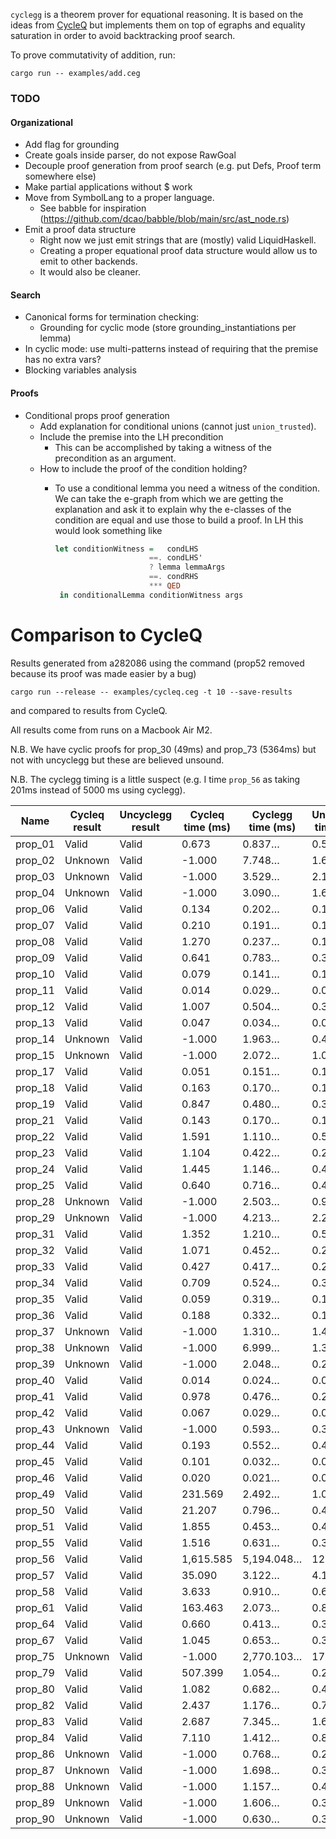 `cyclegg` is a theorem prover for equational reasoning.
It is based on the ideas from [CycleQ](https://github.com/ec-jones/cycleq)
but implements them on top of egraphs and equality saturation in order to avoid backtracking proof search.

To prove commutativity of addition, run:
```
cargo run -- examples/add.ceg
```

### TODO

#### Organizational
- Add flag for grounding
- Create goals inside parser, do not expose RawGoal
- Decouple proof generation from proof search (e.g. put Defs, Proof term somewhere else)
- Make partial applications without $ work
- Move from SymbolLang to a proper language.
    - See babble for inspiration (https://github.com/dcao/babble/blob/main/src/ast_node.rs)
- Emit a proof data structure
    - Right now we just emit strings that are (mostly) valid LiquidHaskell.
    - Creating a proper equational proof data structure would allow us to emit to other backends.
    - It would also be cleaner.

#### Search
- Canonical forms for termination checking:
    - Grounding for cyclic mode (store grounding_instantiations per lemma)
- In cyclic mode: use multi-patterns instead of requiring that the premise has no extra vars?      
- Blocking variables analysis

#### Proofs
- Conditional props proof generation
    - Add explanation for conditional unions (cannot just `union_trusted`).
    - Include the premise into the LH precondition
        - This can be accomplished by taking a witness of the precondition as an argument.
    - How to include the proof of the condition holding?
        - To use a conditional lemma you need a witness of the condition. We can take the e-graph from
          which we are getting the explanation and ask it to explain why the e-classes of the condition
          are equal and use those to build a proof. In LH this would look something like
          
          ```haskell
          let conditionWitness =   condLHS 
                               ==. condLHS'
                               ? lemma lemmaArgs
                               ==. condRHS
                               *** QED
           in conditionalLemma conditionWitness args
          ```

# Comparison to CycleQ

Results generated from a282086 using the command (prop52 removed because its
proof was made easier by a bug)

``` shell
cargo run --release -- examples/cycleq.ceg -t 10 --save-results
```

and compared to results from CycleQ.

All results come from runs on a Macbook Air M2.

N.B. We have cyclic proofs for prop_30 (49ms) and prop_73 (5364ms) but not with
uncyclegg but these are believed unsound.

N.B. The cyclegg timing is a little suspect (e.g. I time `prop_56` as taking
201ms instead of 5000 ms using cyclegg).

| Name    | Cycleq result | Uncyclegg result | Cycleq time (ms) | Cyclegg time (ms) | Uncyclegg time (ms) |
| ------- | ---------------- | ------------- | ---------------- | ----------------- | ------------------- |
| prop_01 | Valid            |   Valid       |            0.673 |            0.837… |              0.589… |
| prop_02 | Unknown          | Valid         |           -1.000 |            7.748… |              1.684… |
| prop_03 | Unknown          | Valid         |           -1.000 |            3.529… |              2.117… |
| prop_04 | Unknown          | Valid         |           -1.000 |            3.090… |              1.654… |
| prop_06 | Valid            |   Valid       |            0.134 |            0.202… |              0.142… |
| prop_07 | Valid            |   Valid       |            0.210 |            0.191… |              0.142… |
| prop_08 | Valid            |   Valid       |            1.270 |            0.237… |              0.166… |
| prop_09 | Valid            |   Valid       |            0.641 |            0.783… |              0.350… |
| prop_10 | Valid            |   Valid       |            0.079 |            0.141… |              0.108… |
| prop_11 | Valid            |   Valid       |            0.014 |            0.029… |              0.025… |
| prop_12 | Valid            |   Valid       |            1.007 |            0.504… |              0.343… |
| prop_13 | Valid            |   Valid       |            0.047 |            0.034… |              0.029… |
| prop_14 | Unknown          | Valid         |           -1.000 |            1.963… |              0.400… |
| prop_15 | Unknown          | Valid         |           -1.000 |            2.072… |              1.029… |
| prop_17 | Valid            |   Valid       |            0.051 |            0.151… |              0.120… |
| prop_18 | Valid            |   Valid       |            0.163 |            0.170… |              0.126… |
| prop_19 | Valid            |   Valid       |            0.847 |            0.480… |              0.333… |
| prop_21 | Valid            |   Valid       |            0.143 |            0.170… |              0.123… |
| prop_22 | Valid            |   Valid       |            1.591 |            1.110… |              0.593… |
| prop_23 | Valid            |   Valid       |            1.104 |            0.422… |              0.212… |
| prop_24 | Valid            |   Valid       |            1.445 |            1.146… |              0.442… |
| prop_25 | Valid            |   Valid       |            0.640 |            0.716… |              0.430… |
| prop_28 | Unknown          | Valid         |           -1.000 |            2.503… |              0.995… |
| prop_29 | Unknown          | Valid         |           -1.000 |            4.213… |              2.262… |
| prop_31 | Valid            |   Valid       |            1.352 |            1.210… |              0.586… |
| prop_32 | Valid            |   Valid       |            1.071 |            0.452… |              0.202… |
| prop_33 | Valid            |   Valid       |            0.427 |            0.417… |              0.271… |
| prop_34 | Valid            |   Valid       |            0.709 |            0.524… |              0.351… |
| prop_35 | Valid            |   Valid       |            0.059 |            0.319… |              0.126… |
| prop_36 | Valid            |   Valid       |            0.188 |            0.332… |              0.125… |
| prop_37 | Unknown          | Valid         |           -1.000 |            1.310… |              1.402… |
| prop_38 | Unknown          | Valid         |           -1.000 |            6.999… |              1.343… |
| prop_39 | Unknown          | Valid         |           -1.000 |            2.048… |              0.250… |
| prop_40 | Valid            |   Valid       |            0.014 |            0.024… |              0.020… |
| prop_41 | Valid            |   Valid       |            0.978 |            0.476… |              0.280… |
| prop_42 | Valid            |   Valid       |            0.067 |            0.029… |              0.025… |
| prop_43 | Unknown          | Valid         |           -1.000 |            0.593… |              0.306… |
| prop_44 | Valid            |   Valid       |            0.193 |            0.552… |              0.420… |
| prop_45 | Valid            |   Valid       |            0.101 |            0.032… |              0.027… |
| prop_46 | Valid            |   Valid       |            0.020 |            0.021… |              0.018… |
| prop_49 | Valid            |   Valid       |          231.569 |            2.492… |              1.021… |
| prop_50 | Valid            |   Valid       |           21.207 |            0.796… |              0.425… |
| prop_51 | Valid            |   Valid       |            1.855 |            0.453… |              0.459… |
| prop_55 | Valid            |   Valid       |            1.516 |            0.631… |              0.381… |
| prop_56 | Valid            |   Valid       |        1,615.585 |        5,194.048… |             12.648… |
| prop_57 | Valid            |   Valid       |           35.090 |            3.122… |              4.161… |
| prop_58 | Valid            |   Valid       |            3.633 |            0.910… |              0.651… |
| prop_61 | Valid            |   Valid       |          163.463 |            2.073… |              0.874… |
| prop_64 | Valid            |   Valid       |            0.660 |            0.413… |              0.393… |
| prop_67 | Valid            |   Valid       |            1.045 |            0.653… |              0.366… |
| prop_75 | Unknown          | Valid         |           -1.000 |        2,770.103… |             17.077… |
| prop_79 | Valid            |   Valid       |          507.399 |            1.054… |              0.284… |
| prop_80 | Valid            |   Valid       |            1.082 |            0.682… |              0.415… |
| prop_82 | Valid            |   Valid       |            2.437 |            1.176… |              0.726… |
| prop_83 | Valid            |   Valid       |            2.687 |            7.345… |              1.645… |
| prop_84 | Valid            |   Valid       |            7.110 |            1.412… |              0.847… |
| prop_86 | Unknown          | Valid         |           -1.000 |            0.768… |              0.219… |
| prop_87 | Unknown          | Valid         |           -1.000 |            1.698… |              0.398… |
| prop_88 | Unknown          | Valid         |           -1.000 |            1.157… |              0.405… |
| prop_89 | Unknown          | Valid         |           -1.000 |            1.606… |              0.360… |
| prop_90 | Unknown          | Valid         |           -1.000 |            0.630… |              0.312… |
